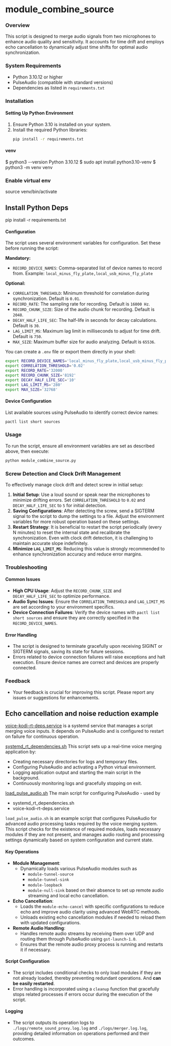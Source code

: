 # module_combine_source

### Overview
This script is designed to merge audio signals from two microphones to enhance audio quality and sensitivity.
It accounts for time drift and employs echo cancellation to dynamically adjust time shifts for optimal audio
synchronization.



### System Requirements
- Python 3.10.12 or higher
- PulseAudio (compatible with standard versions)
- Dependencies as listed in `requirements.txt`

### Installation

#### Setting Up Python Environment
1. Ensure Python 3.10 is installed on your system.
2. Install the required Python libraries:
   ```bash
   pip install -r requirements.txt
   ```
#### venv

$ python3 --version
Python 3.10.12
$ sudo apt install python3.10-venv
$ python3 -m venv venv

### Enable virtual env

source venv/bin/activate

## Install Python Deps

pip install -r requirements.txt

#### Configuration
The script uses several environment variables for configuration. Set these before running the script:

**Mandatory:**
- `RECORD_DEVICE_NAMES`: Comma-separated list of device names to record from. Example: `local_minus_fly_plate,local_usb_minus_fly_plate`

**Optional:**
- `CORRELATION_THRESHOLD`: Minimum threshold for correlation during synchronization. Default is `0.01`.
- `RECORD_RATE`: The sampling rate for recording. Default is `16000 Hz`.
- `RECORD_CHUNK_SIZE`: Size of the audio chunk for recording. Default is `2048`.
- `DECAY_HALF_LIFE_SEC`: The half-life in seconds for decay calculations. Default is `30`.
- `LAG_LIMIT_MS`: Maximum lag limit in milliseconds to adjust for time drift. Default is `750`.
- `MAX_SIZE`: Maximum buffer size for audio analyzing. Default is `65536`.

You can create a `.env` file or export them directly in your shell:

```bash
export RECORD_DEVICE_NAMES='local_minus_fly_plate,local_usb_minus_fly_plate'
export CORRELATION_THRESHOLD='0.02'
export RECORD_RATE='32000'
export RECORD_CHUNK_SIZE='8192'
export DECAY_HALF_LIFE_SEC='10'
export LAG_LIMIT_MS='280'
export MAX_SIZE='32768'
```

#### Device Configuration
List available sources using PulseAudio to identify correct device names:

```bash
pactl list short sources
```

### Usage
To run the script, ensure all environment variables are set as described above, then execute:

```bash
python module_combine_source.py
```

### Screw Detection and Clock Drift Management
To effectively manage clock drift and detect screw in initial setup:
1. **Initial Setup**: Use a loud sound or speak near the microphones to minimize drifting errors. Set `CORRELATION_THRESHOLD` to `0.02` and `DECAY_HALF_LIFE_SEC` to `5` for initial detection.
2. **Saving Configurations**: After detecting the screw, send a SIGTERM signal to the script to dump the settings to a file. Adjust the environment variables for more robust operation based on these settings.
3. **Restart Strategy**: It is beneficial to restart the script periodically (every N minutes) to reset the internal state and recalibrate the synchronization. Even with clock drift detection, it is challenging to maintain accurate slope indefinitely.
4. **Minimize `LAG_LIMIT_MS`**: Reducing this value is strongly recommended to enhance synchronization accuracy and reduce error margins.

### Troubleshooting
#### Common Issues
- **High CPU Usage**: Adjust the `RECORD_CHUNK_SIZE` and `DECAY_HALF_LIFE_SEC` to optimize performance.
- **Audio Sync Issues**: Ensure the `CORRELATION_THRESHOLD` and `LAG_LIMIT_MS` are set according to your environment specifics.
- **Device Connection Failures**: Verify the device names with `pactl list short sources` and ensure they are correctly specified in the `RECORD_DEVICE_NAMES`.

#### Error Handling
- The script is designed to terminate gracefully upon receiving SIGINT or SIGTERM signals, saving its state for future sessions.
- Errors related to device connection failures will raise exceptions and halt execution. Ensure device names are correct and devices are properly connected.

### Feedback
- Your feedback is crucial for improving this script. Please report any issues or suggestions for enhancements.

## Echo cancellation and noise reduction example

[voice-kodi-rt-deps.service](scripts/voice-kodi-rt-deps.service) is a systemd service that manages a script merging voice inputs.
It depends on PulseAudio and is configured to restart on failure for continuous operation.

[systemd_rt_dependencies.sh](scripts/systemd_rt_dependencies.sh) This script sets up a real-time voice merging application by:

- Creating necessary directories for logs and temporary files.
- Configuring PulseAudio and activating a Python virtual environment.
- Logging application output and starting the main script in the background.
- Continuously monitoring logs and gracefully stopping on exit.

[load_pulse_audio.sh](scripts/load_pulse_audio.sh) The main script for configuring PulseAudio - used by
- systemd_rt_dependencies.sh
- voice-kodi-rt-deps.service

`load_pulse_audio.sh` is an example script that configures PulseAudio for advanced audio processing tasks required by
the voice merging system. This script checks for the existence of required modules, loads necessary modules
if they are not present, and manages audio routing and processing settings dynamically based on system configuration
and current state.

#### Key Operations
- **Module Management**:
   - Dynamically loads various PulseAudio modules such as
     - `module-tunnel-source`
     - `module-tunnel-sink`
     - `module-loopback`
     - `module-null-sink`
     based on their absence to set up remote audio streaming and local echo cancellation.
- **Echo Cancellation**:
   - Loads the `module-echo-cancel` with specific configurations to reduce echo and improve audio clarity using advanced WebRTC methods.
   - Unloads existing echo cancellation modules if needed to reload them with updated configurations.
- **Remote Audio Handling**:
   - Handles remote audio streams by receiving them over UDP and routing them through PulseAudio using `gst-launch-1.0`.
   - Ensures that the remote audio proxy process is running and restarts it if necessary.

#### Script Configuration
- The script includes conditional checks to only load modules if they are not already loaded, thereby preventing
  redundant operations. And **can be easily restarted**.
- Error handling is incorporated using a `cleanup` function that gracefully stops related processes if errors occur during the execution of the script.

#### Logging
- The script outputs its operation logs to `./logs/remote_sound_proxy.log.log` and `./logs/merger.log.log`, providing detailed information on operations performed and their outcomes.
